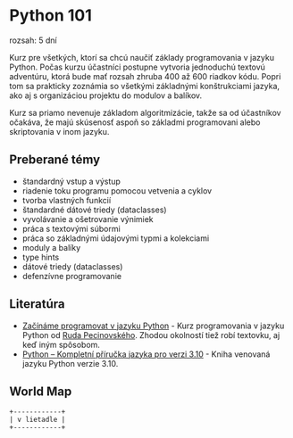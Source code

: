 # Python 101

rozsah: 5 dní

Kurz pre všetkých, ktorí sa chcú naučiť základy programovania v jazyku Python. Počas kurzu účastníci postupne vytvoria jednoduchú textovú adventúru, ktorá bude mať rozsah zhruba 400 až 600 riadkov kódu. Popri tom sa prakticky zoznámia so všetkými základnými konštrukciami jazyka, ako aj s organizáciou projektu do modulov a balíkov.

Kurz sa priamo nevenuje základom algoritmizácie, takže sa od účastníkov očakáva, že majú skúsenosť aspoň so základmi programovani alebo skriptovania v inom jazyku.


## Preberané témy

* štandardný vstup a výstup
* riadenie toku programu pomocou vetvenia a cyklov
* tvorba vlastných funkcií
* štandardné dátové triedy (dataclasses)
* vyvolávanie a ošetrovanie výnimiek
* práca s textovými súbormi
* práca so základnými údajovými typmi a kolekciami
* moduly a balíky
* type hints
* dátové triedy (dataclasses)
* defenzívne programovanie


## Literatúra

* [Začínáme programovat v jazyku Python](https://www.martinus.sk/?uItem=1455785) - Kurz programovania v jazyku Python od [Ruda Pecinovského](http://rudolf.pecinovsky.cz/). Zhodou okolností tiež robí textovku, aj keď iným spôsobom.
* [Python – Kompletní příručka jazyka pro verzi 3.10](https://www.martinus.sk/?uItem=1429819) - Kniha venovaná jazyku Python verzie 3.10.


## World Map

```
+------------+
| v lietadle |
+------------+
```
